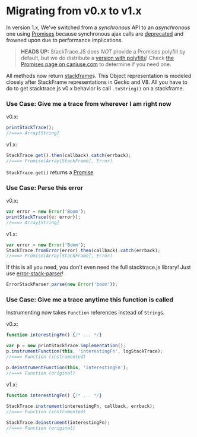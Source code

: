 # Migrating from v0.x to v1.x

In version 1.x, We've switched from a *synchronous* API to an *asynchronous* one using [Promises](https://developer.mozilla.org/en-US/docs/Web/JavaScript/Reference/Global_Objects/Promise)
because synchronous ajax calls are [deprecated](https://developer.mozilla.org/en-US/docs/Web/API/XMLHttpRequest/Synchronous_and_Asynchronous_Requests#Synchronous_request) 
and frowned upon due to performance implications.

> **HEADS UP:** StackTrace.JS does *NOT* provide a Promises polyfill by default, but we do distribute a [version with polyfills](https://raw.githubusercontent.com/stacktracejs/stacktrace.js/master/dist/stacktrace-with-polyfills.min.js)! 
> Check [the Promises page on caniuse.com](http://caniuse.com/#feat=promises) to determine if you need one.

All methods now return [stackframe](https://github.com/stacktracejs/stackframe)s. 
This Object representation is modeled closely after StackFrame representations in Gecko and V8.
All you have to do to get stacktrace.js v0.x behavior is call `.toString()` on a stackframe.

### Use Case: Give me a trace from wherever I am right now

v0.x:
```js
printStackTrace();
//===> Array[String]
```

v1.x:
```js
StackTrace.get().then(callback).catch(errback);
//===> Promise(Array[StackFrame], Error)
```

`StackTrace.get()` returns a [Promise](https://developer.mozilla.org/en-US/docs/Web/JavaScript/Reference/Global_Objects/Promise)

### Use Case: Parse this error


v0.x:
```js
var error = new Error('Boom');
printStackTrace({e: error});
//===> Array[String]
```

v1.x:
```js
var error = new Error('Boom');
StackTrace.fromError(error).then(callback).catch(errback);
//===> Promise(Array[StackFrame], Error)
```

If this is all you need, you don't even need the full stacktrace.js library! Just use [error-stack-parser](https://github.com/stacktracejs/error-stack-parser)!
```js
ErrorStackParser.parse(new Error('boom'));
```

### Use Case: Give me a trace anytime this function is called

Instrumenting now takes `Function` references instead of `String`s. 

v0.x:
```js
function interestingFn() {/* ... */}

var p = new printStackTrace.implementation();
p.instrumentFunction(this, 'interestingFn', logStackTrace);
//===> Function (instrumented)

p.deinstrumentFunction(this, 'interestingFn');
//===> Function (original)
```

v1.x:
```js
function interestingFn() {/* ... */}
 
StackTrace.instrument(interestingFn, callback, errback);
//===> Function (instrumented)

StackTrace.deinstrument(interestingFn);
//===> Function (original)
```
